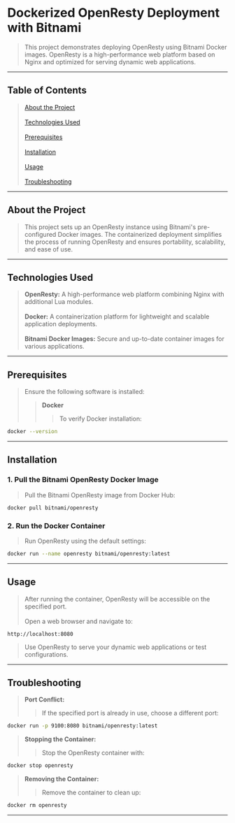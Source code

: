 # Dockerized OpenResty Deployment with Bitnami  
>This project demonstrates deploying OpenResty using Bitnami Docker images. OpenResty is a high-performance web platform based on Nginx and optimized for serving dynamic web applications.

---

## Table of Contents  
>[About the Project](#about-the-project)<br>  
>[Technologies Used](#technologies-used)<br>  
>[Prerequisites](#prerequisites)<br>  
>[Installation](#installation)<br>  
>[Usage](#usage)<br>  
>[Troubleshooting](#troubleshooting)

---

## About the Project  
>This project sets up an OpenResty instance using Bitnami's pre-configured Docker images. The containerized deployment simplifies the process of running OpenResty and ensures portability, scalability, and ease of use.

---

## Technologies Used  
>**OpenResty:** A high-performance web platform combining Nginx with additional Lua modules.<br>  
>**Docker:** A containerization platform for lightweight and scalable application deployments.<br>  
>**Bitnami Docker Images:** Secure and up-to-date container images for various applications.  

---

## Prerequisites  
>Ensure the following software is installed:  
>>**Docker**
>>>To verify Docker installation:  
```bash  
docker --version  
```  

---

## Installation  

### 1. Pull the Bitnami OpenResty Docker Image  
>Pull the Bitnami OpenResty image from Docker Hub:  
```bash  
docker pull bitnami/openresty  
```  

### 2. Run the Docker Container  

>Run OpenResty using the default settings:  
```bash  
docker run --name openresty bitnami/openresty:latest  
```  

---

## Usage  

>After running the container, OpenResty will be accessible on the specified port.<br>  
>Open a web browser and navigate to:  
   ```  
   http://localhost:8080
   ```
>Use OpenResty to serve your dynamic web applications or test configurations.  

---

## Troubleshooting  

>**Port Conflict:**  
>>If the specified port is already in use, choose a different port:  
   ```bash  
   docker run -p 9100:8080 bitnami/openresty:latest  
   ```  

>**Stopping the Container:**  
>>Stop the OpenResty container with:  
   ```bash  
   docker stop openresty  
   ```  

>**Removing the Container:**  
>>Remove the container to clean up:  
   ```bash  
   docker rm openresty  
   ```  

---
